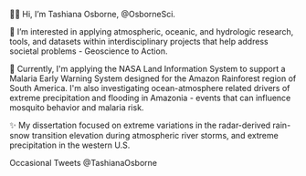 👋🏾 Hi, I’m Tashiana Osborne, @OsborneSci.

🌊 I’m interested in applying atmospheric, oceanic, and hydrologic research, tools, and datasets within interdisciplinary projects that help address societal problems - Geoscience to Action.

🌱 Currently, I'm applying the NASA Land Information System to support a Malaria Early Warning System designed for the Amazon Rainforest region of South America. I'm also investigating ocean-atmosphere related drivers of extreme precipitation and flooding in Amazonia - events that can influence mosquito behavior and malaria risk.  

✨ My dissertation focused on extreme variations in the radar-derived rain-snow transition elevation during atmospheric river storms, and extreme precipitation in the western U.S.

Occasional Tweets @TashianaOsborne

<!---
osbornesci/osbornesci is a ✨ special ✨ repository because its `README.md` (this file) appears on your GitHub profile.
You can click the Preview link to take a look at your changes.
--->
